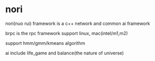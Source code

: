 # nori
nori(nuo rui) framework is a c++ network and common ai framework

brpc is the rpc framework support linux, mac(intel/m1,m2)

support hmm/gmm/kmeans algorithm

ai include life_game and balance(the nature of universe)
